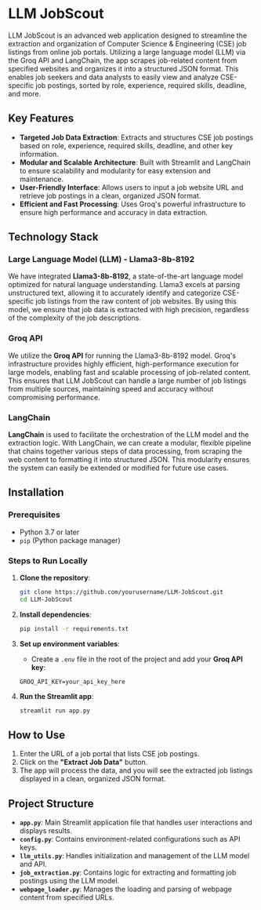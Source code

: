 # LLM JobScout

LLM JobScout is an advanced web application designed to streamline the extraction and organization of Computer Science & Engineering (CSE) job listings from online job portals. Utilizing a large language model (LLM) via the Groq API and LangChain, the app scrapes job-related content from specified websites and organizes it into a structured JSON format. This enables job seekers and data analysts to easily view and analyze CSE-specific job postings, sorted by role, experience, required skills, deadline, and more.

## Key Features
- **Targeted Job Data Extraction**: Extracts and structures CSE job postings based on role, experience, required skills, deadline, and other key information.
- **Modular and Scalable Architecture**: Built with Streamlit and LangChain to ensure scalability and modularity for easy extension and maintenance.
- **User-Friendly Interface**: Allows users to input a job website URL and retrieve job postings in a clean, organized JSON format.
- **Efficient and Fast Processing**: Uses Groq's powerful infrastructure to ensure high performance and accuracy in data extraction.

## Technology Stack

### Large Language Model (LLM) - Llama3-8b-8192
We have integrated **Llama3-8b-8192**, a state-of-the-art language model optimized for natural language understanding. Llama3 excels at parsing unstructured text, allowing it to accurately identify and categorize CSE-specific job listings from the raw content of job websites. By using this model, we ensure that job data is extracted with high precision, regardless of the complexity of the job descriptions.

### Groq API
We utilize the **Groq API** for running the Llama3-8b-8192 model. Groq's infrastructure provides highly efficient, high-performance execution for large models, enabling fast and scalable processing of job-related content. This ensures that LLM JobScout can handle a large number of job listings from multiple sources, maintaining speed and accuracy without compromising performance.

### LangChain
**LangChain** is used to facilitate the orchestration of the LLM model and the extraction logic. With LangChain, we can create a modular, flexible pipeline that chains together various steps of data processing, from scraping the web content to formatting it into structured JSON. This modularity ensures the system can easily be extended or modified for future use cases.

## Installation

### Prerequisites
- Python 3.7 or later
- `pip` (Python package manager)

### Steps to Run Locally
1. **Clone the repository**:
   ```bash
   git clone https://github.com/yourusername/LLM-JobScout.git
   cd LLM-JobScout
   ```

2. **Install dependencies**:
   ```bash
   pip install -r requirements.txt
   ```

3. **Set up environment variables**:
   - Create a `.env` file in the root of the project and add your **Groq API key**:
   ```plaintext
   GROQ_API_KEY=your_api_key_here
   ```

4. **Run the Streamlit app**:
   ```bash
   streamlit run app.py
   ```

## How to Use
1. Enter the URL of a job portal that lists CSE job postings.
2. Click on the **"Extract Job Data"** button.
3. The app will process the data, and you will see the extracted job listings displayed in a clean, organized JSON format.

## Project Structure
- **`app.py`**: Main Streamlit application file that handles user interactions and displays results.
- **`config.py`**: Contains environment-related configurations such as API keys.
- **`llm_utils.py`**: Handles initialization and management of the LLM model and API.
- **`job_extraction.py`**: Contains logic for extracting and formatting job postings using the LLM model.
- **`webpage_loader.py`**: Manages the loading and parsing of webpage content from specified URLs.

